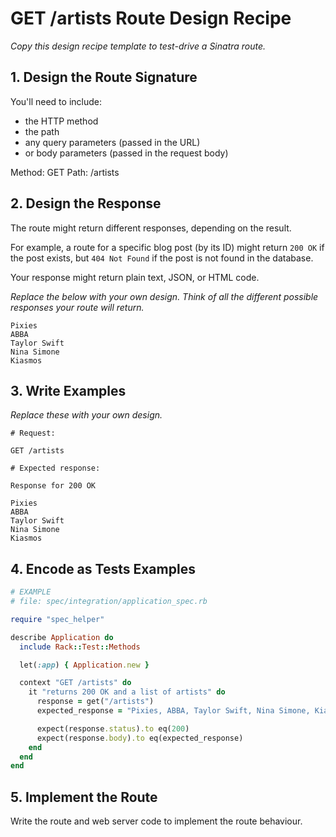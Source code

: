 # GET /artists Route Design Recipe

_Copy this design recipe template to test-drive a Sinatra route._

## 1. Design the Route Signature

You'll need to include:

- the HTTP method
- the path
- any query parameters (passed in the URL)
- or body parameters (passed in the request body)

Method: GET
Path: /artists

## 2. Design the Response

The route might return different responses, depending on the result.

For example, a route for a specific blog post (by its ID) might return `200 OK` if the post exists, but `404 Not Found` if the post is not found in the database.

Your response might return plain text, JSON, or HTML code.

_Replace the below with your own design. Think of all the different possible responses your route will return._

```
Pixies
ABBA
Taylor Swift
Nina Simone
Kiasmos
```

## 3. Write Examples

_Replace these with your own design._

```
# Request:

GET /artists

# Expected response:

Response for 200 OK

Pixies
ABBA
Taylor Swift
Nina Simone
Kiasmos

```

## 4. Encode as Tests Examples

```ruby
# EXAMPLE
# file: spec/integration/application_spec.rb

require "spec_helper"

describe Application do
  include Rack::Test::Methods

  let(:app) { Application.new }

  context "GET /artists" do
    it "returns 200 OK and a list of artists" do
      response = get("/artists")
      expected_response = "Pixies, ABBA, Taylor Swift, Nina Simone, Kiasmos"

      expect(response.status).to eq(200)
      expect(response.body).to eq(expected_response)
    end
  end
end
```

## 5. Implement the Route

Write the route and web server code to implement the route behaviour.
